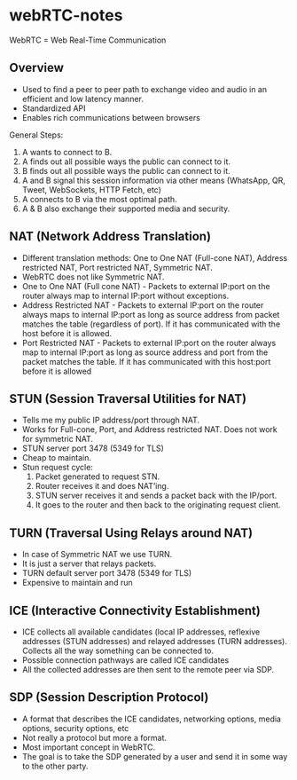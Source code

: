 # webRTC-notes

WebRTC = Web Real-Time Communication

## Overview
* Used to find a peer to peer path to exchange video and audio in an efficient and low latency manner.
* Standardized API
* Enables rich communications between browsers

General Steps:
1. A wants to connect to B.
2. A finds out all possible ways the public can connect to it.
3. B finds out all possible ways the public can connect to it.
4. A and B signal this session information via other means (WhatsApp, QR, Tweet, WebSockets, HTTP Fetch, etc)
5. A connects to B via the most optimal path.
6. A & B also exchange their supported media and security.

## NAT  (Network Address Translation)
* Different translation methods: One to One NAT (Full-cone NAT), Address restricted NAT, Port restricted NAT, Symmetric NAT.
* WebRTC does not like Symmetric NAT.
* One to One NAT (Full cone NAT) - Packets to external IP:port on the router always map to internal IP:port without exceptions.
* Address Restricted NAT - Packets to external IP:port on the router always maps to internal IP:port as long as source address from packet matches the table (regardless of port). If it has communicated with the host before it is allowed.
* Port Restricted NAT - Packets to external IP:port on the router always map to internal IP:port as long as source address and port from the packet matches the table. If it has communicated with this host:port before it is allowed

## STUN (Session Traversal Utilities for NAT)
* Tells me my public IP address/port through NAT.
* Works for Full-cone, Port, and Address restricted NAT. Does not work for symmetric NAT.
* STUN server port 3478 (5349 for TLS)
* Cheap to maintain.
* Stun request cycle:
	1. Packet generated to request STN.
	2. Router receives it and does NAT’ing.
	3. STUN server receives it and sends a packet back with the IP/port.
	4. It goes to the router and then back to the originating request client.

## TURN (Traversal Using Relays around NAT)
* In case of Symmetric NAT we use TURN.
* It is just a server that relays packets.
* TURN default server port 3478 (5349 for TLS)
* Expensive to maintain and run

## ICE (Interactive Connectivity Establishment)
* ICE collects all available candidates (local IP addresses, reflexive addresses (STUN addresses) and relayed addresses (TURN addresses). Collects all the way something can be connected to.
* Possible connection pathways are called ICE candidates
* All the collected addresses are then sent to the remote peer via SDP.

## SDP (Session Description Protocol)
* A format that describes the ICE candidates, networking options, media options, security options, etc
* Not really a protocol but more a format.
* Most important concept in WebRTC.
* The goal is to take the SDP generated by a user and send it in some way to the other party.
